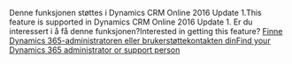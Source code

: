 <span data-ttu-id="a5f1c-101">Denne funksjonen støttes i Dynamics CRM Online 2016 Update 1.</span><span class="sxs-lookup"><span data-stu-id="a5f1c-101">This feature is supported in Dynamics CRM Online 2016 Update 1.</span></span> <span data-ttu-id="a5f1c-102">Er du interessert i å få denne funksjonen?</span><span class="sxs-lookup"><span data-stu-id="a5f1c-102">Interested in getting this feature?</span></span> [<span data-ttu-id="a5f1c-103">Finne Dynamics 365-administratoren eller brukerstøttekontakten din</span><span class="sxs-lookup"><span data-stu-id="a5f1c-103">Find your Dynamics 365 administrator or support person</span></span>](../basics/find-administrator-support.md)

